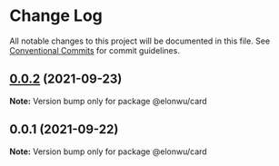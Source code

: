 # Change Log

All notable changes to this project will be documented in this file.
See [Conventional Commits](https://conventionalcommits.org) for commit guidelines.

## [0.0.2](https://github.com/ElonWu/ui/compare/@elonwu/card@0.0.1...@elonwu/card@0.0.2) (2021-09-23)

**Note:** Version bump only for package @elonwu/card





## 0.0.1 (2021-09-22)

**Note:** Version bump only for package @elonwu/card
